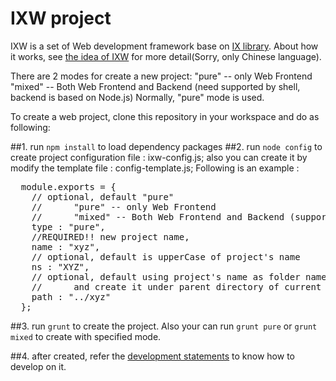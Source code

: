 # IXW project

IXW is a set of Web development framework base on <a href="https://github.com/lance-amethyst/IX">IX library</a>. About how it works, see <a href="doc/idea.md">the idea of IXW</a> for more detail(Sorry, only Chinese language).

There are 2 modes for create a new project:
   "pure" -- only Web Frontend 
   "mixed" -- Both Web Frontend and Backend (need supported by shell, backend is based on Node.js)
Normally, "pure" mode is used.

To create a web project, clone this repository in your workspace and do as following:

##1. run `npm install` to load dependency packages
##2. run `node config` to create project configuration file : ixw-config.js;
    also you can create it by modify the template file : config-template.js;
    Following is an example :

<pre>
  module.exports = {
    // optional, default "pure"
    // 		"pure" -- only Web Frontend 
    // 		"mixed" -- Both Web Frontend and Backend (supported by shell)
    type : "pure",
    //REQUIRED!! new project name,
    name : "xyz",
    // optional, default is upperCase of project's name 
    ns : "XYZ",
    // optional, default using project's name as folder name 
    //		and create it under parent directory of current path
    path : "../xyz"
  };
</pre>

##3. run `grunt` to create the project.
Also your can run `grunt pure` or `grunt mixed` to create with specified mode. 

##4. after created, refer the <a href="doc/architecture.md">development statements</a> to know how to develop on it.



